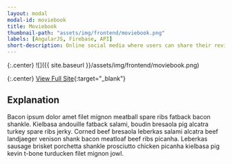 ```yaml
---
layout: modal
modal-id: moviebook
title: Moviebook
thumbnail-path: "assets/img/frontend/moviebook.png"
labels: [AngularJS, Firebase, API]
short-description: Online social media where users can share their reviews for the movies and search the movie review.
---
```


{:.center}
![]({{ site.baseurl }}/assets/img/frontend/moviebook.png)

{:.center}
[View Full Site](https://moviebook-ghbooth12.herokuapp.com/){:target="\_blank"}

## Explanation

Bacon ipsum dolor amet filet mignon meatball spare ribs fatback bacon shankle. Kielbasa andouille fatback salami, boudin bresaola pig alcatra turkey spare ribs jerky. Corned beef bresaola leberkas salami alcatra beef landjaeger venison shank bacon meatloaf beef ribs picanha. Leberkas sausage brisket porchetta shankle prosciutto chicken picanha kielbasa pig kevin t-bone turducken filet mignon jowl.